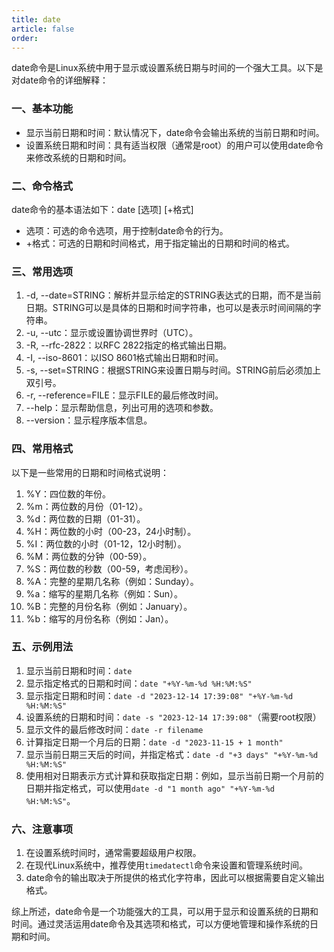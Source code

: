 ```yaml
---
title: date
article: false
order: 
---
```


date命令是Linux系统中用于显示或设置系统日期与时间的一个强大工具。以下是对date命令的详细解释：

### 一、基本功能

- 显示当前日期和时间：默认情况下，date命令会输出系统的当前日期和时间。
- 设置系统日期和时间：具有适当权限（通常是root）的用户可以使用date命令来修改系统的日期和时间。

### 二、命令格式

date命令的基本语法如下：date [选项] [+格式]

- 选项：可选的命令选项，用于控制date命令的行为。
- +格式：可选的日期和时间格式，用于指定输出的日期和时间的格式。

### 三、常用选项

1. -d, --date=STRING：解析并显示给定的STRING表达式的日期，而不是当前日期。STRING可以是具体的日期和时间字符串，也可以是表示时间间隔的字符串。
2. -u, --utc：显示或设置协调世界时（UTC）。
3. -R, --rfc-2822：以RFC 2822指定的格式输出日期。
4. -I, --iso-8601：以ISO 8601格式输出日期和时间。
5. -s, --set=STRING：根据STRING来设置日期与时间。STRING前后必须加上双引号。
6. -r, --reference=FILE：显示FILE的最后修改时间。
7. --help：显示帮助信息，列出可用的选项和参数。
8. --version：显示程序版本信息。

### 四、常用格式

以下是一些常用的日期和时间格式说明：

1. %Y：四位数的年份。
2. %m：两位数的月份（01-12）。
3. %d：两位数的日期（01-31）。
4. %H：两位数的小时（00-23，24小时制）。
5. %I：两位数的小时（01-12，12小时制）。
6. %M：两位数的分钟（00-59）。
7. %S：两位数的秒数（00-59，考虑闰秒）。
8. %A：完整的星期几名称（例如：Sunday）。
9. %a：缩写的星期几名称（例如：Sun）。
10. %B：完整的月份名称（例如：January）。
11. %b：缩写的月份名称（例如：Jan）。

### 五、示例用法

1. 显示当前日期和时间：`date`
2. 显示指定格式的日期和时间：`date "+%Y-%m-%d %H:%M:%S"`
3. 显示指定日期和时间：`date -d "2023-12-14 17:39:08" "+%Y-%m-%d %H:%M:%S"`
4. 设置系统的日期和时间：`date -s "2023-12-14 17:39:08"`（需要root权限）
5. 显示文件的最后修改时间：`date -r filename`
6. 计算指定日期一个月后的日期：`date -d "2023-11-15 + 1 month"`
7. 显示当前日期三天后的时间，并指定格式：`date -d "+3 days" "+%Y-%m-%d %H:%M:%S"`
8. 使用相对日期表示方式计算和获取指定日期：例如，显示当前日期一个月前的日期并指定格式，可以使用`date -d "1 month ago" "+%Y-%m-%d %H:%M:%S"`。

### 六、注意事项

1. 在设置系统时间时，通常需要超级用户权限。
2. 在现代Linux系统中，推荐使用`timedatectl`命令来设置和管理系统时间。
3. date命令的输出取决于所提供的格式化字符串，因此可以根据需要自定义输出格式。

综上所述，date命令是一个功能强大的工具，可以用于显示和设置系统的日期和时间。通过灵活运用date命令及其选项和格式，可以方便地管理和操作系统的日期和时间。